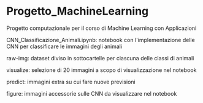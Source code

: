 # Progetto_MachineLearning
Progetto computazionale per il corso di Machine Learning con Applicazioni

CNN_Classificazione_Animali.ipynb: notebook con l'implementazione delle CNN per classificare le immagini degli animali

raw-img: dataset diviso in sottocartelle per ciascuna delle classi di animali

visualize: selezione di 20 immagini a scopo di visualizzazione nel notebook

predict: immagini extra su cui fare nuove previsioni

figure: immagini accessorie sulle CNN da visualizzare nel notebook
